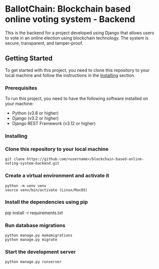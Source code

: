 # BallotChain: Blockchain based online voting system - Backend

This is the backend for a project developed using Django that allows users to vote in an online election using blockchain technology. The system is secure, transparent, and tamper-proof. 


## Getting Started

To get started with this project, you need to clone this repository to your local machine and follow the instructions in the [Installing](#installing) section. 

### Prerequisites

To run this project, you need to have the following software installed on your machine:

- Python (v3.8 or higher)
- Django (v3.2 or higher)
- Django REST Framework (v3.12 or higher)

### Installing

### Clone this repository to your local machine

  ```git clone https://github.com/<username>/blockchain-based-online-voting-system-backend.git```

### Create a virtual environment and activate it

    python -m venv venv
    source venv/bin/activate (Linux/MacOS)
    


### Install the dependencies using pip

  pip install -r requirements.txt

### Run database migrations

    python manage.py makemigrations
    python manage.py migrate

### Start the development server

    python manage.py runserver
